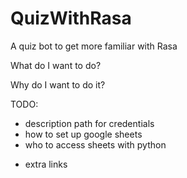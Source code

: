 # QuizWithRasa
A quiz bot to get more familiar with Rasa

What do I want to do?

Why do I want to do it?


TODO: 
- description path for credentials
- how to set up google sheets
- who to access sheets with python

+ extra links
